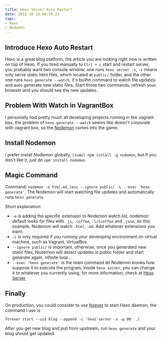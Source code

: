 ```yaml
---
title: Hexo Server Auto Restart
date: 2016-10-19 00:59:23
tags:
- Hexo
- Nodemon
---
```


## Introduce Hexo Auto Restart
Hexo is a great blog platform, the article you are looking right now is written on top of Hexo. If you tired manually to `Ctrl + c` start and restart server, you probably want two console window, one runs `hexo server -s`, `-s` means only serve static html files, which located at `public/` folder, and the other one runs `hexo generate --watch`, it's builtin command to watch file updates and auto generate new static files. Start those two commands, refresh your browser and you should see the new updates.

## Problem With Watch in VagrantBox
I personally had pretty much all developing projects running in the vagrant box, the problem of `hexo generate --watch` seems like doesn't corporate with vagrant box, so the [Nodemon](https://github.com/remy/nodemon) comes into the game.

## Install Nodemon
I prefer install Nodemon globally, `[sudo] npm install -g nodemon`, but if you don't like it, just do `npm install nodemon`

## Magic Command
Command: `nodemon -e html,md,less --ignore public/ -L --exec 'hexo generate'`, The Nodemon will start watching file updates and automatically runs `hexo generate`

Short explanation:
 - `-e` is adding the specific extension to Nodemon watch list, nodemon default looks for files with `.js`, `.coffee`, `.litcoffee` and `.json`, on this example, Nodemon will watch `.html`, `.md`. Add whatever extensions you want.
 - `-L` is only required if you running your developing environment on virtual machine, such as Vagrant, VirtualBox.
 - `--ignore public/` is important, otherwise, once you generated new static files, Nodemon will detect updates in public folder and start generate again, infinite loop...
 - `--exec 'hexo generate'` is the main command let Nodemon knows how suppose it to execute the program, inside `hexo server`, you can change it to whatever you currently using, for more information, check at [Hexo Server](https://hexo.io/docs/server.html)

## Finally
On production, you could consider to use [forever](https://github.com/foreverjs/forever) to start Hexo daemon, the command I use is
```
forever start --uid blog --append -c 'hexo server -s -p 80' ./
```
After you get new blog and pull from upstream, run `hexo generate` and your blog should get updated.